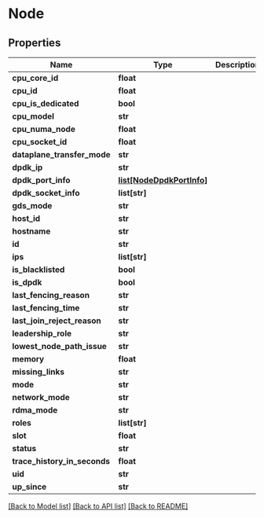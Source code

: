 # Node

## Properties
Name | Type | Description | Notes
------------ | ------------- | ------------- | -------------
**cpu_core_id** | **float** |  | [optional] 
**cpu_id** | **float** |  | [optional] 
**cpu_is_dedicated** | **bool** |  | [optional] 
**cpu_model** | **str** |  | [optional] 
**cpu_numa_node** | **float** |  | [optional] 
**cpu_socket_id** | **float** |  | [optional] 
**dataplane_transfer_mode** | **str** |  | [optional] 
**dpdk_ip** | **str** |  | [optional] 
**dpdk_port_info** | [**list[NodeDpdkPortInfo]**](NodeDpdkPortInfo.md) |  | [optional] 
**dpdk_socket_info** | **list[str]** |  | [optional] 
**gds_mode** | **str** |  | [optional] 
**host_id** | **str** |  | [optional] 
**hostname** | **str** |  | [optional] 
**id** | **str** |  | [optional] 
**ips** | **list[str]** |  | [optional] 
**is_blacklisted** | **bool** |  | [optional] 
**is_dpdk** | **bool** |  | [optional] 
**last_fencing_reason** | **str** |  | [optional] 
**last_fencing_time** | **str** |  | [optional] 
**last_join_reject_reason** | **str** |  | [optional] 
**leadership_role** | **str** |  | [optional] 
**lowest_node_path_issue** | **str** |  | [optional] 
**memory** | **float** |  | [optional] 
**missing_links** | **str** |  | [optional] 
**mode** | **str** |  | [optional] 
**network_mode** | **str** |  | [optional] 
**rdma_mode** | **str** |  | [optional] 
**roles** | **list[str]** |  | [optional] 
**slot** | **float** |  | [optional] 
**status** | **str** |  | [optional] 
**trace_history_in_seconds** | **float** |  | [optional] 
**uid** | **str** |  | [optional] 
**up_since** | **str** |  | [optional] 

[[Back to Model list]](../README.md#documentation-for-models) [[Back to API list]](../README.md#documentation-for-api-endpoints) [[Back to README]](../README.md)

